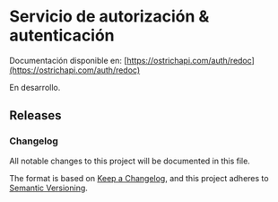 # Servicio de autorización & autenticación

Documentación disponible en: [https://ostrichapi.com/auth/redoc](https://ostrichapi.com/auth/redoc)

En desarrollo.

## Releases

### Changelog

All notable changes to this project will be documented in this file.

The format is based on [Keep a Changelog](https://keepachangelog.com/en/1.0.0/),
and this project adheres to [Semantic Versioning](https://semver.org/spec/v2.0.0.html).
